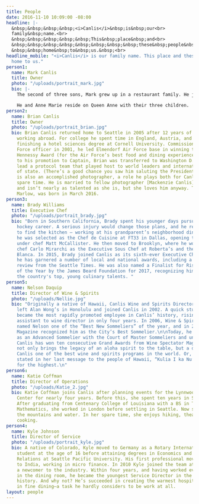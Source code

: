 ```yaml
---
title: People
date: 2016-11-10 10:09:00 -08:00
headline: |-
  &nbsp;&nbsp;&nbsp;&nbsp;<i>Canlis</i>&nbsp;is&nbsp;our<br>
  family&nbsp;name.<br>
  &nbsp;&nbsp;&nbsp;&nbsp;&nbsp;This&nbsp;place&nbsp;and<br>
  &nbsp;&nbsp;&nbsp;&nbsp;&nbsp;&nbsp;&nbsp;&nbsp;these&nbsp;people&nbsp;are<br>
  &nbsp;&nbsp;home&nbsp;to&nbsp;us.&nbsp;<br>
headline_mobile: "<i>Canlis</i> is our family name. This place and these people are
  home to us."
person1:
  name: Mark Canlis
  title: Owner
  photo: "/uploads/portrait_mark.jpg"
  bio: |-
    The second of three sons, Mark grew up in a restaurant family. He joined Canlis in 2003, after graduating from Cornell University and serving as a Captain in Air Force Special Operations. He met his wife, Anne Marie, while opening famed restaurateur Danny Meyer’s fifth restaurant, Blue Smoke, in Manhattan. Returning to Seattle, Mark spearheaded the generational transfer and brand modernization that has garnered the family business national acclaim as one of the finest restaurants in America. He now owns and operates Canlis restaurant with his more talented brother, Brian (who edits this website).

    He and Anne Marie reside on Queen Anne with their three children.
person2:
  name: Brian Canlis
  title: Owner
  photo: "/uploads/portrait_brian.jpg"
  bio: Brian Canlis returned home to Seattle in 2005 after 12 years of studying and
    working abroad. For college he spent time in England, Austria, and Spain before
    finishing a hotel sciences degree at Cornell University. Commissioned as an Air
    Force officer in 2001, he led Elmendorf Air Force base in winning the coveted
    Hennessy Award (for the Air Force’s best food and dining experience). Just prior
    to his promotion to Captain, Brian was transferred to Washington D.C. to help
    lead a protocol team that played host to world leaders and international heads
    of state. (There’s a good chance you saw him saluting the President on CNN.) Brian
    is also an accomplished photographer, a role he plays both for Canlis and in his
    spare time. He is married to fellow photographer [Mackenzie Canlis](http://www.mackenziecanlis.com/)
    and isn’t nearly as talented as she is, but she loves him anyway. Their daughter,
    Marlow, was born in March 2016.
person3:
  name: Brady Williams
  title: Executive Chef
  photo: "/uploads/portrait_brady.jpg"
  bio: "Born in Southern California, Brady spent his younger days pursuing a professional
    hockey career. A serious injury would change those plans, and he returned home
    to find the kitchen – working at his grandparent’s neighborhood diner.\n\nIn 2012,
    he was selected as the Chef de Cuisine at FT33 in Dallas, opening the restaurant
    under chef Matt McCallister. He then moved to Brooklyn, where he worked under
    chef Carlo Mirarchi as the Executive Sous Chef at Roberta’s and the two-Michelin-starred
    Blanca. In 2015, Brady joined Canlis as its sixth-ever Executive Chef. Since then,
    he has garnered a number of local and national awards, including a perfect, 4-star
    review from the Seattle Times. He was also named a Finalist for Rising Star Chef
    of the Year by the James Beard Foundation for 2017, recognizing him as one of
    the country's top, young culinary talents. "
person5:
  name: Nelson Daquip
  title: Director of Wine & Spirits
  photo: "/uploads/Nellie.jpg"
  bio: "Originally a native of Hawaii, Canlis Wine and Spirits Director Nelson Daquip
    left Alan Wong’s in Honolulu and joined Canlis in 2002. A quick study, Nelson
    became the most rapidly promoted employee in Canlis’ history, rising from server
    assistant to wine director in only four years. In 2006, Wine & Spirits Magazine
    named Nelson one of the “Best New Sommeliers” of the year, and in 2008 Seattle
    Magazine recognized him as the City’s Best Sommelier.\n\nToday, he is distinguished
    as an Advanced Sommelier with the Court of Master Sommeliers and under his leadership,
    Canlis has won ten consecutive Grand Awards from Wine Spectator Magazine. \n\nNelson
    not only brings the legacy of an aloha spirit to the table, but a drive to make
    Canlis one of the best wine and spirits programs in the world. Or, as Queen Lililuokalani
    stated in her last message to the people of Hawaii, “Kulia I ka Nu’u” —strive
    for the highest.\n"
person6:
  name: Katie Coffman
  title: Director of Operations
  photo: "/uploads/Katie_2.jpg"
  bio: Katie Coffman joins Canlis after planning events for the Lynnwood Convention
    Center for nearly four years. Before this, she spent ten years in Stage Management.
    After graduating from Centenary College of Louisiana with a BS in Theater and
    Mathematics, she worked in London before settling in Seattle. Now she can't leave
    the mountains and water. In her spare time, she enjoys hiking, theater, and vegetarian
    cooking.
person4:
  name: Kyle Johnson
  title: Director of Service
  photo: "/uploads/portrait_kyle.jpg"
  bio: A native of Colorado, Kyle moved to Germany as a Rotary International exchange
    student at the age of 16 before attaining degrees in Economics and International
    Relations at Seattle Pacific University. His first professional move took him
    to India, working in micro finance. In 2010 Kyle joined the team at Canlis as
    a newcomer to the industry. Within four years, and having worked every position
    in the dining room, he became the youngest Service Director in the restaurant’s
    history. And why not? He’s succeeded in creating the warmest hospitality experience
    in fine dining—a task he hardly considers to be work at all.
layout: people
---
```


